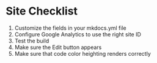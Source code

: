 # Site Checklist

1. Customize the fields in your mkdocs.yml file
2. Configure Google Analytics to use the right site ID
3. Test the build
4. Make sure the Edit button appears
5. Make sure that code color heighting renders correctly